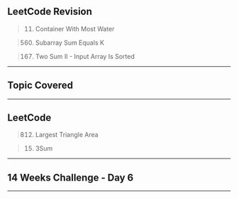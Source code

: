 ## LeetCode Revision

> 11. Container With Most Water

> 560. Subarray Sum Equals K

> 167. Two Sum II - Input Array Is Sorted

---

## Topic Covered

---

## LeetCode

> 812. Largest Triangle Area

> 15. 3Sum

---

## 14 Weeks Challenge - Day 6

>

---
